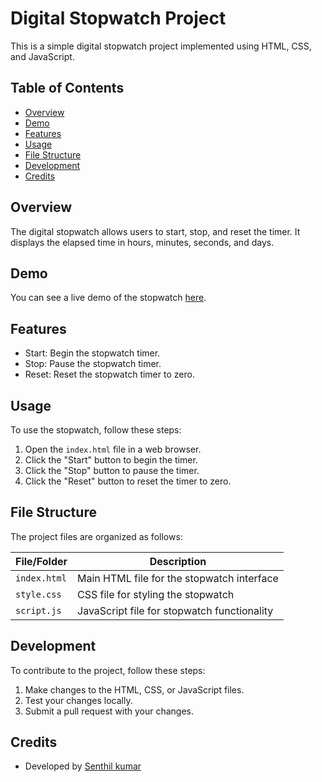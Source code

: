 # Digital Stopwatch Project

This is a simple digital stopwatch project implemented using HTML, CSS, and JavaScript.

## Table of Contents

- [Overview](#overview)
- [Demo](#demo)
- [Features](#features)
- [Usage](#usage)
- [File Structure](#file-structure)
- [Development](#development)
- [Credits](#credits)

## Overview

The digital stopwatch allows users to start, stop, and reset the timer. It displays the elapsed time in hours, minutes, seconds, and days.

## Demo

You can see a live demo of the stopwatch [here](https://classy-x.github.io/Digital-stop-watch/).

## Features

- Start: Begin the stopwatch timer.
- Stop: Pause the stopwatch timer.
- Reset: Reset the stopwatch timer to zero.

## Usage

To use the stopwatch, follow these steps:

1. Open the `index.html` file in a web browser.
2. Click the "Start" button to begin the timer.
3. Click the "Stop" button to pause the timer.
4. Click the "Reset" button to reset the timer to zero.

## File Structure

The project files are organized as follows:

| File/Folder   | Description                                     |
|---------------|-------------------------------------------------|
| `index.html`  | Main HTML file for the stopwatch interface     |
| `style.css`   | CSS file for styling the stopwatch              |
| `script.js`   | JavaScript file for stopwatch functionality     |

## Development

To contribute to the project, follow these steps:

1. Make changes to the HTML, CSS, or JavaScript files.
2. Test your changes locally.
3. Submit a pull request with your changes.

## Credits

- Developed by [Senthil kumar](https://github.com/Classy-x)

